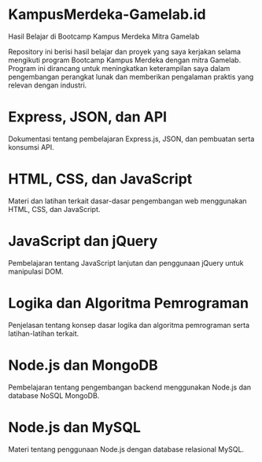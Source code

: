 # KampusMerdeka-Gamelab.id

Hasil Belajar di Bootcamp Kampus Merdeka Mitra Gamelab

Repository ini berisi hasil belajar dan proyek yang saya kerjakan selama mengikuti program Bootcamp Kampus Merdeka dengan mitra Gamelab. Program ini dirancang untuk meningkatkan keterampilan saya dalam pengembangan perangkat lunak dan memberikan pengalaman praktis yang relevan dengan industri.

# Express, JSON, dan API
Dokumentasi tentang pembelajaran Express.js, JSON, dan pembuatan serta konsumsi API.

# HTML, CSS, dan JavaScript
Materi dan latihan terkait dasar-dasar pengembangan web menggunakan HTML, CSS, dan JavaScript.

# JavaScript dan jQuery
Pembelajaran tentang JavaScript lanjutan dan penggunaan jQuery untuk manipulasi DOM.

# Logika dan Algoritma Pemrograman
Penjelasan tentang konsep dasar logika dan algoritma pemrograman serta latihan-latihan terkait.

# Node.js dan MongoDB
Pembelajaran tentang pengembangan backend menggunakan Node.js dan database NoSQL MongoDB.

# Node.js dan MySQL
Materi tentang penggunaan Node.js dengan database relasional MySQL.
